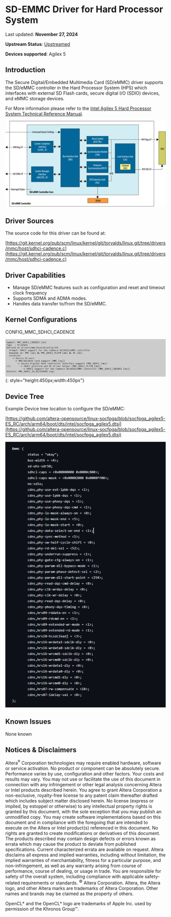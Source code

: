 # **SD-EMMC Driver for Hard Processor System**

Last updated: **November 27, 2024** 

**Upstream Status**: [Upstreamed](https://git.kernel.org/pub/scm/linux/kernel/git/torvalds/linux.git/tree/drivers/mmc/host/sdhci-cadence.c)

**Devices supported**: Agilex 5

## **Introduction**

The Secure Digital/Embedded Multimedia Card (SD/eMMC) driver supports the SD/eMMC controller in the Hard Processor System (HPS) which interfaces with external SD Flash cards, secure digital I/O (SDIO) devices, and eMMC storage devices.


For More information please refer to the [Intel Agilex 5 Hard Processor System Technical Reference Manual](https://www.intel.com/content/www/us/en/docs/programmable/814346).

![sdmmc_diagram](images/A5_SD_eMMC_block_diagram.png)

## **Driver Sources**

The source code for this driver can be found at:

[https://git.kernel.org/pub/scm/linux/kernel/git/torvalds/linux.git/tree/drivers/mmc/host/sdhci-cadence.c](https://git.kernel.org/pub/scm/linux/kernel/git/torvalds/linux.git/tree/drivers/mmc/host/sdhci-cadence.c)

## **Driver Capabilities**

* Manage SD/eMMC features such as configuration and reset and timeout clock frequency
* Supports SDMA and ADMA modes.
* Handles data transfer to/from the SD/eMMC.


## **Kernel Configurations**

CONFIG_MMC_SDHCI_CADENCE

![sdmmc_config_path](images/sdmmc_config_path.png){: style="height:450px;width:450px"}

## **Device Tree**

Example Device tree location to configure the SD/eMMC:

[https://github.com/altera-opensource/linux-socfpga/blob/socfpga_agilex5-ES_RC/arch/arm64/boot/dts/intel/socfpga_agilex5.dtsi](https://github.com/altera-opensource/linux-socfpga/blob/socfpga_agilex5-ES_RC/arch/arm64/boot/dts/intel/socfpga_agilex5.dtsi)

![sdmmc_device_tree](images/sdmmc_device_tree.png)

## **Known Issues**

None known

## Notices & Disclaimers

Altera<sup>&reg;</sup> Corporation technologies may require enabled hardware, software or service activation.
No product or component can be absolutely secure. 
Performance varies by use, configuration and other factors.
Your costs and results may vary. 
You may not use or facilitate the use of this document in connection with any infringement or other legal analysis concerning Altera or Intel products described herein. You agree to grant Altera Corporation a non-exclusive, royalty-free license to any patent claim thereafter drafted which includes subject matter disclosed herein.
No license (express or implied, by estoppel or otherwise) to any intellectual property rights is granted by this document, with the sole exception that you may publish an unmodified copy. You may create software implementations based on this document and in compliance with the foregoing that are intended to execute on the Altera or Intel product(s) referenced in this document. No rights are granted to create modifications or derivatives of this document.
The products described may contain design defects or errors known as errata which may cause the product to deviate from published specifications.  Current characterized errata are available on request.
Altera disclaims all express and implied warranties, including without limitation, the implied warranties of merchantability, fitness for a particular purpose, and non-infringement, as well as any warranty arising from course of performance, course of dealing, or usage in trade.
You are responsible for safety of the overall system, including compliance with applicable safety-related requirements or standards. 
<sup>&copy;</sup> Altera Corporation.  Altera, the Altera logo, and other Altera marks are trademarks of Altera Corporation.  Other names and brands may be claimed as the property of others. 

OpenCL* and the OpenCL* logo are trademarks of Apple Inc. used by permission of the Khronos Group™. 